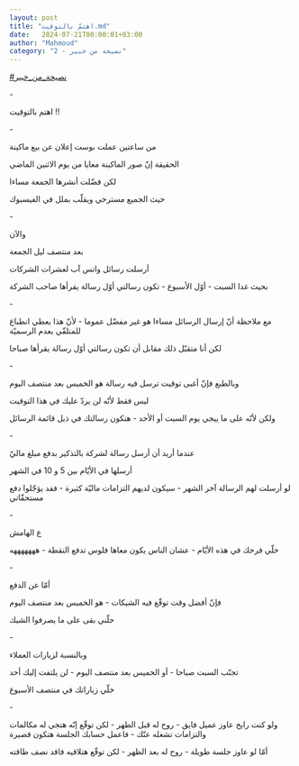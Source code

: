 ```yaml
---
layout: post
title: "اهتمّ بالتوقيت.md"
date:   2024-07-21T00:00:01+03:00
author: "Mahmoud"
category: "2 - نصيحة من خبير"
---
```

[<u>\#نصيحة_من_خبير</u>](https://www.facebook.com/hashtag/%D9%86%D8%B5%D9%8A%D8%AD%D8%A9_%D9%85%D9%86_%D8%AE%D8%A8%D9%8A%D8%B1?__eep__=6&__cft__%5b0%5d=AZWUpFU98X8g23yCDcZxDgO01JIyOVeyUObD3x0ya7CUuujJZgHItEFqtqViBFqK5rF7zgV_1pggdemmHKT2zTCmlVIWnZnPm8vN-aecPOLuMyhWmF_QAR-qz53d0GUOsEJaH6nl2-vPhQnoCr_5UXBMIPCt-uh6ZIYjGpwYGaZxuKA9WLDBQL6j_QbpHc8qNks&__tn__=*NK-R)

\-

اهتم بالتوقيت !!

\-

من ساعتين عملت بوست إعلان عن بيع ماكينة

الحقيقة إنّ صور الماكينة معايا من يوم الاثنين
الماضي

لكن فضّلت أنشرها الجمعة مساءا

حيث الجميع مسترخي ويقلّب بملل في الفيسبوك

\-

والآن

بعد منتصف ليل الجمعة

أرسلت رسائل واتس آب لعشرات الشركات

بحيث غدا السبت - أوّل الأسبوع - تكون رسالتي أوّل رسالة
يقرأها صاحب الشركة

\-

مع ملاحظة أنّ إرسال الرسائل مساءا هو غير مفضّل عموما - لأنّ
هذا يعطي انطباع للمتلقّي بعدم الرسميّة

لكن أنا متقبّل ذلك مقابل أن تكون رسالتي أوّل رسالة يقرأها
صباحا

\-

وبالطبع فإنّ أغبى توقيت ترسل فيه رسالة هو الخميس بعد
منتصف اليوم

ليس فقط لأنّه لن يردّ عليك في هذا التوقيت

ولكن لأنّه على ما ييجي يوم السبت أو الأحد - هتكون رسالتك
في ذيل قائمة الرسائل

\-

عندما أريد أن أرسل رسالة لشركة بالتذكير بدفع مبلغ
ماليّ

أرسلها في الأيّام بين 5 و 10 في الشهر

لو أرسلت لهم الرسالة آخر الشهر - سيكون لديهم التزامات
ماليّة كثيرة - فقد يؤجّلوا دفع مستحقّاتي

\-

ع الهامش

خلّي فرحك في هذه الأيّام - عشان الناس يكون معاها فلوس تدفع
النقطة - هههههههه

\-

أمّا عن الدفع

فإنّ أفضل وقت توقّع فيه الشيكات - هو الخميس بعد منتصف
اليوم

حلّني بقى على ما يصرفوا الشيك

\-

وبالنسبة لزيارات العملاء

تجنّب السبت صباحا - أو الخميس بعد منتصف اليوم - لن يلتفت
إليك أحد

خلّي زياراتك في منتصف الأسبوع

\-

ولو كنت رايح عاوز عميل فايق - روح له قبل الظهر - لكن
توقّع إنّه هتجي له مكالمات والتزامات تشغله عنّك - فاعمل حسابك الجلسة هتكون
قصيرة

أمّا لو عاوز جلسة طويلة - روح له بعد الظهر - لكن توقّع
هتلاقيه فاقد نصف طاقته
